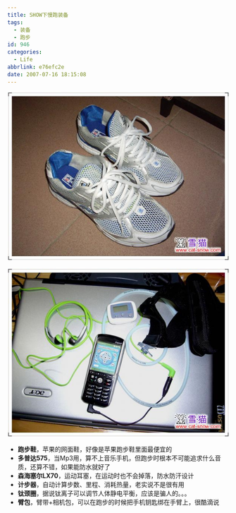 ```yaml
---
title: SHOW下慢跑装备
tags:
  - 装备
  - 跑步
id: 946
categories:
  - Life
abbrlink: e76efc2e
date: 2007-07-16 18:15:08
---
```


![](/images/2007/07/16_200707161815434817_6345.jpg)

![](/images/2007/07/16_200707161815321708_6346.jpg)

*   **跑步鞋**，苹果的网面鞋，好像是苹果跑步鞋里面最便宜的
*   **多普达575**，当Mp3用，算不上音乐手机，但跑步时根本不可能追求什么音质，还算不错，如果能防水就好了
*   **森海塞尔LX70**，运动耳塞，在运动时也不会掉落，防水防汗设计
*   **计步器**，自动计算步数、里程、消耗热量，老实说不是很有用
*   **钛颈圈**，据说钛离子可以调节人体静电平衡，应该是骗人的。。。
*   **臂包**，臂带+相机包，可以在跑步的时候把手机钥匙绑在手臂上，很酷滴说